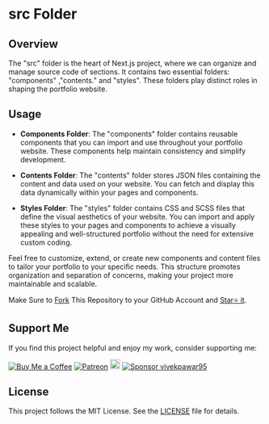 # src Folder

## Overview

The "src" folder is the heart of Next.js project, where we can organize and manage source code of sections.
It contains two essential folders: "components" ,"contents."
and "styles".
These folders play distinct roles in shaping the portfolio website.

## Usage

- **Components Folder**: The "components" folder contains reusable components that you can import and use throughout your portfolio website. These components help maintain consistency and simplify development.

- **Contents Folder**: The "contents" folder stores JSON files containing the content and data used on your website. You can fetch and display this data dynamically within your pages and components.
- **Styles Folder**: The "styles" folder contains CSS and SCSS files that define the visual aesthetics of your website. You can import and apply these styles to your pages and components to achieve a visually appealing and well-structured portfolio without the need for extensive custom coding.

Feel free to customize, extend, or create new components and content files to tailor your portfolio to your specific needs. This structure promotes organization and separation of concerns, making your project more maintainable and scalable.

Make Sure to [Fork](https://github.com/vivekpawar95/portfolio/fork) This Repository to your GitHub Account and [Star⭐ it](https://github.com/vivekpawar95/portfolio/stargazers).

## Support Me

If you find this project helpful and enjoy my work, consider supporting me:

[![Buy Me a Coffee](https://img.shields.io/badge/Buy%20Me%20a%20Coffee-Donate-orange?logo=buy-me-a-coffee&s=20)](https://www.buymeacoffee.com/vivekpawar)
[![Patreon](https://img.shields.io/badge/Patreon-Support-red?logo=patreon&s=20)](https://www.patreon.com/vivek_pawar)
<a href="https://ko-fi.com/vivekpawar"><img src="https://ko-fi.com/img/githubbutton_sm.svg" alt="Ko-fi" height="20"></a>
[![Sponsor vivekpawar95](https://img.shields.io/badge/Sponsor-vivek--pawar-brightgreen?logo=github)](https://github.com/sponsors/vivekpawar95)

## License

This project follows the MIT License. See the [LICENSE](../LICENSE.md) file for details.
